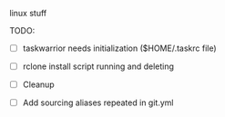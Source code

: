 linux stuff

TODO:
- [ ] taskwarrior needs initialization ($HOME/.taskrc file)
- [ ] rclone install script running and deleting
- [ ] Cleanup
- [ ] Add sourcing aliases repeated in git.yml

